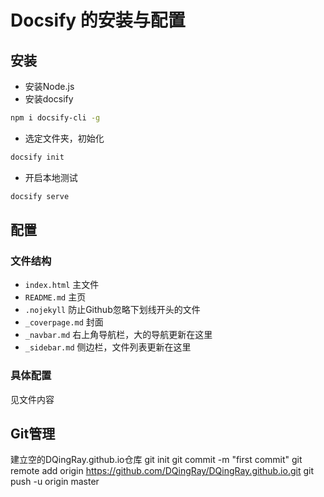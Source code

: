 # Docsify 的安装与配置

## 安装

- 安装Node.js
- 安装docsify
```bash
npm i docsify-cli -g
```
- 选定文件夹，初始化
```bash
docsify init
```
- 开启本地测试
```bash
docsify serve
```

## 配置

### 文件结构

- `index.html` 主文件
- `README.md` 主页
- `.nojekyll` 防止Github忽略下划线开头的文件
- `_coverpage.md` 封面
- `_navbar.md` 右上角导航栏，大的导航更新在这里
- `_sidebar.md` 侧边栏，文件列表更新在这里

### 具体配置

见文件内容

## Git管理
建立空的DQingRay.github.io仓库
git init
git commit -m "first commit"
git remote add origin https://github.com/DQingRay/DQingRay.github.io.git
git push -u origin master